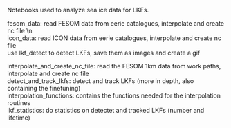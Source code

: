 Notebooks used to analyze sea ice data for LKFs.  
  
fesom_data: read FESOM data from eerie catalogues, interpolate and create nc file \n  
icon_data: read ICON data from eerie catalogues, interpolate and create nc file  
use lkf_detect to detect LKFs, save them as images and create a gif  
  
interpolate_and_create_nc_file: read the FESOM 1km data from work paths, interpolate and create nc file  
detect_and_track_lkfs: detect and track LKFs (more in depth, also containing the finetuning)  
interpolation_functions: contains the functions needed for the interpolation routines  
lkf_statistics: do statistics on detectet and tracked LKFs (number and lifetime)  
